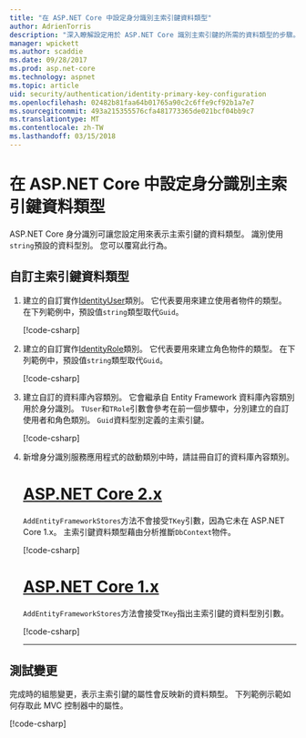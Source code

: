 ```yaml
---
title: "在 ASP.NET Core 中設定身分識別主索引鍵資料類型"
author: AdrienTorris
description: "深入瞭解設定用於 ASP.NET Core 識別主索引鍵的所需的資料類型的步驟。"
manager: wpickett
ms.author: scaddie
ms.date: 09/28/2017
ms.prod: asp.net-core
ms.technology: aspnet
ms.topic: article
uid: security/authentication/identity-primary-key-configuration
ms.openlocfilehash: 02482b81faa64b01765a90c2c6ffe9cf92b1a7e7
ms.sourcegitcommit: 493a215355576cfa481773365de021bcf04bb9c7
ms.translationtype: MT
ms.contentlocale: zh-TW
ms.lasthandoff: 03/15/2018
---
```

# <a name="configure-identity-primary-key-data-type-in-aspnet-core"></a>在 ASP.NET Core 中設定身分識別主索引鍵資料類型

ASP.NET Core 身分識別可讓您設定用來表示主索引鍵的資料類型。 識別使用`string`預設的資料型別。 您可以覆寫此行為。

## <a name="customize-the-primary-key-data-type"></a>自訂主索引鍵資料類型

1. 建立的自訂實作[IdentityUser](https://docs.microsoft.com/aspnet/core/api/microsoft.aspnetcore.identity.entityframeworkcore.identityuser-1)類別。 它代表要用來建立使用者物件的類型。 在下列範例中，預設值`string`類型取代`Guid`。

    [!code-csharp[](identity/sample/src/ASPNET-IdentityDemo-PrimaryKeysConfig/Models/ApplicationUser.cs?highlight=4&range=7-13)]

1. 建立的自訂實作[IdentityRole](https://docs.microsoft.com/aspnet/core/api/microsoft.aspnetcore.identity.entityframeworkcore.identityrole-1)類別。 它代表要用來建立角色物件的類型。 在下列範例中，預設值`string`類型取代`Guid`。
    
    [!code-csharp[](identity/sample/src/ASPNET-IdentityDemo-PrimaryKeysConfig/Models/ApplicationRole.cs?highlight=3&range=7-12)]
    
1. 建立自訂的資料庫內容類別。 它會繼承自 Entity Framework 資料庫內容類別用於身分識別。 `TUser`和`TRole`引數會參考在前一個步驟中，分別建立的自訂使用者和角色類別。 `Guid`資料型別定義的主索引鍵。

    [!code-csharp[](identity/sample/src/ASPNET-IdentityDemo-PrimaryKeysConfig/Data/ApplicationDbContext.cs?highlight=3&range=9-26)]
    
1. 新增身分識別服務應用程式的啟動類別中時，請註冊自訂的資料庫內容類別。

    # <a name="aspnet-core-2xtabaspnetcore2x"></a>[ASP.NET Core 2.x](#tab/aspnetcore2x)
    
    `AddEntityFrameworkStores`方法不會接受`TKey`引數，因為它未在 ASP.NET Core 1.x。 主索引鍵資料類型藉由分析推斷`DbContext`物件。
    
    [!code-csharp[](identity/sample/src/ASPNETv2-IdentityDemo-PrimaryKeysConfig/Startup.cs?highlight=6-8&range=25-37)]
    
    # <a name="aspnet-core-1xtabaspnetcore1x"></a>[ASP.NET Core 1.x](#tab/aspnetcore1x)
    
    `AddEntityFrameworkStores`方法會接受`TKey`指出主索引鍵的資料型別引數。
    
    [!code-csharp[](identity/sample/src/ASPNET-IdentityDemo-PrimaryKeysConfig/Startup.cs?highlight=9-11&range=39-55)]
    
    ---

## <a name="test-the-changes"></a>測試變更

完成時的組態變更，表示主索引鍵的屬性會反映新的資料類型。 下列範例示範如何存取此 MVC 控制器中的屬性。

[!code-csharp[](identity/sample/src/ASPNET-IdentityDemo-PrimaryKeysConfig/Controllers/AccountController.cs?name=snippet_GetCurrentUserId&highlight=6)]
